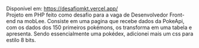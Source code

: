 Disponível em: https://desafiomkt.vercel.app/ <br/>
Projeto em PHP feito como desafio para a vaga de Desenvolvedor Front-end na mobLee. Consiste em uma pagina que recebe dados da PokeApi, com os dados dos 150 primeiros pokémons, os transforma em uma tabela e apresenta. Sendo essencialmente uma pokédex, adicionei mais um css para estilo 8 bits.
